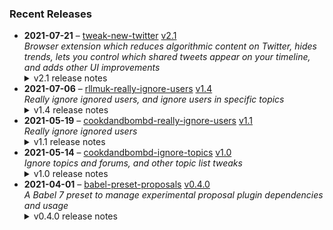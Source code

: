 ### Recent Releases

<!-- RECENT_RELEASES -->
<ul>
<li>
  <strong>2021-07-21</strong> – <a href="https://github.com/insin/tweak-new-twitter">tweak-new-twitter</a> <a href="https://github.com/insin/tweak-new-twitter/releases/tag/v2.1">v2.1</a>
  <div><em>Browser extension which reduces algorithmic content on Twitter, hides trends, lets you control which shared tweets appear on your timeline, and adds other UI improvements</em></div>
  <details><summary>v2.1 release notes</summary><ul>
<li>Improved method of hiding sidebar content on desktop, no more loading indicators!</li>
</ul></details>
</li>
<li>
  <strong>2021-07-06</strong> – <a href="https://github.com/insin/rllmuk-really-ignore-users">rllmuk-really-ignore-users</a> <a href="https://github.com/insin/rllmuk-really-ignore-users/releases/tag/v1.4">v1.4</a>
  <div><em>Really ignore ignored users, and ignore users in specific topics</em></div>
  <details><summary>v1.4 release notes</summary><p>Updated for Invision 4.6</p>
<ul>
<li>Fixed addition of "Ignore In This Topic" button to user hovercards</li>
<li>Fixed hiding the unread comment separator if all new posts are hidden</li>
</ul></details>
</li>
<li>
  <strong>2021-05-19</strong> – <a href="https://github.com/insin/cookdandbombd-really-ignore-users">cookdandbombd-really-ignore-users</a> <a href="https://github.com/insin/cookdandbombd-really-ignore-users/releases/tag/v1.1">v1.1</a>
  <div><em>Really ignore ignored users</em></div>
  <details><summary>v1.1 release notes</summary><ul>
<li>Implemented ignore functionality for non-logged-in users</li>
</ul></details>
</li>
<li>
  <strong>2021-05-14</strong> – <a href="https://github.com/insin/cookdandbombd-ignore-topics">cookdandbombd-ignore-topics</a> <a href="https://github.com/insin/cookdandbombd-ignore-topics/releases/tag/v1.0">v1.0</a>
  <div><em>Ignore topics and forums, and other topic list tweaks</em></div>
  <details><summary>v1.0 release notes</summary><p>Initial version</p></details>
</li>
<li>
  <strong>2021-04-01</strong> – <a href="https://github.com/insin/babel-preset-proposals">babel-preset-proposals</a> <a href="https://github.com/insin/babel-preset-proposals/releases/tag/v0.4.0">v0.4.0</a>
  <div><em>A Babel 7 preset to manage experimental proposal plugin dependencies and usage</em></div>
  <details><summary>v0.4.0 release notes</summary><ul>
<li>Updated plugins to latest versions as of Babel 7.13</li>
<li>Added <code>@babel/plugin-proposal-class-static-block</code> and a new <code>classStaticBlock</code> option</li>
<li>Updated links to plugin docs in README</li>
<li>Require at least Node 10</li>
</ul></details>
</li>
</ul>
<!-- /RECENT_RELEASES -->
